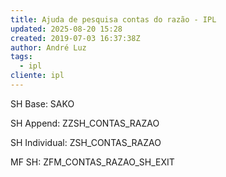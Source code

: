 ```yaml
---
title: Ajuda de pesquisa contas do razão - IPL
updated: 2025-08-20 15:28
created: 2019-07-03 16:37:38Z
author: André Luz
tags:
  - ipl
cliente: ipl
---
```


SH Base: SAKO

SH Append: ZZSH_CONTAS_RAZAO

SH Individual: ZSH_CONTAS_RAZAO

MF SH: ZFM_CONTAS_RAZAO_SH_EXIT